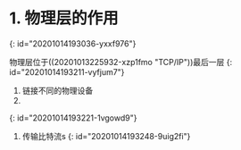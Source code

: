 # 1. 物理层的作用
{: id="20201014193036-yxxf976"}

物理层位于((20201013225932-xzp1fmo "TCP/IP"))最后一层
{: id="20201014193211-vyfjum7"}

1. 链接不同的物理设备
2.
{: id="20201014193221-1vgowd9"}

1. 传输比特流s
{: id="20201014193248-9uig2fi"}
